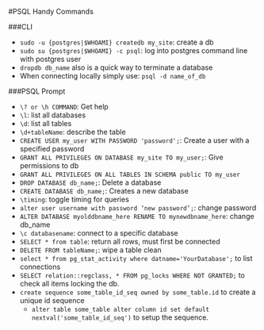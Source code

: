 #PSQL Handy Commands

###CLI

* `sudo -u {postgres|$WHOAMI} createdb my_site`: create a db
* `sudo su {postgres|$WHOAMI} -c psql`: log into postgres command line with
  postgres user
* `dropdb db_name` also is a quick way to terminate a database
* When connecting locally simply use: `psql -d name_of_db`

###PSQL Prompt

* `\? or \h COMMAND`: Get help
* `\l`: list all databases
* `\d`: list all tables
* `\d+tableName`: describe the table
* `CREATE USER my_user WITH PASSWORD 'password';`: Create a user with a
  specified password
* `GRANT ALL PRIVILEGES ON DATABASE my_site TO my_user;`: Give
  permissions to db
* `GRANT ALL PRIVILEGES ON ALL TABLES IN SCHEMA public TO my_user`
* `DROP DATABASE db_name;`: Delete a database
* `CREATE DATABASE db_name;`: Creates a new database
* `\timing`: toggle timing for queries
* `alter user username with password ‘new password’;`: change password
* `ALTER DATABASE myolddbname_here RENAME TO mynewdbname_here`: change db_name
* `\c databasename`: connect to a specific database
* `SELECT * from table`: return all rows, must first be connected
* `DELETE FROM tableName;`: wipe a table clean
* `select * from pg_stat_activity where datname='YourDatabase';` to list connections
* `SELECT relation::regclass, * FROM pg_locks WHERE NOT GRANTED;` to check all items locking the db.
* `create sequence some_table_id_seq owned by some_table.id` to create a unique id sequence
  * `alter table some_table alter column id set default nextval('some_table_id_seq')` to setup the sequence.